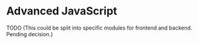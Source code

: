 # Advanced JavaScript

TODO
(This could be split into specific modules for frontend and backend. Pending decision.)
